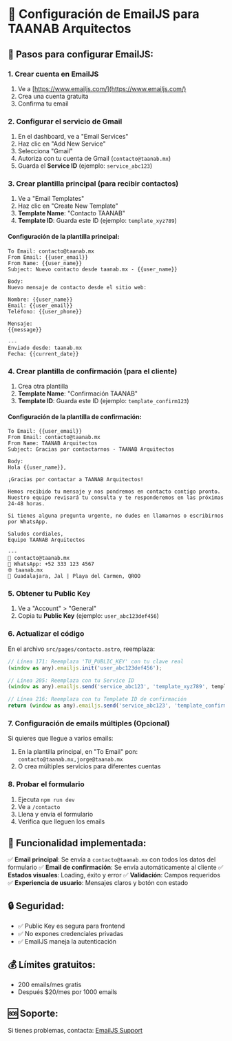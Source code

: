 # 📧 Configuración de EmailJS para TAANAB Arquitectos

## 🔧 Pasos para configurar EmailJS:

### 1. Crear cuenta en EmailJS
1. Ve a [https://www.emailjs.com/](https://www.emailjs.com/)
2. Crea una cuenta gratuita
3. Confirma tu email

### 2. Configurar el servicio de Gmail
1. En el dashboard, ve a "Email Services"
2. Haz clic en "Add New Service"
3. Selecciona "Gmail"
4. Autoriza con tu cuenta de Gmail (`contacto@taanab.mx`)
5. Guarda el **Service ID** (ejemplo: `service_abc123`)

### 3. Crear plantilla principal (para recibir contactos)
1. Ve a "Email Templates"
2. Haz clic en "Create New Template"
3. **Template Name**: "Contacto TAANAB"
4. **Template ID**: Guarda este ID (ejemplo: `template_xyz789`)

#### Configuración de la plantilla principal:
```
To Email: contacto@taanab.mx
From Email: {{user_email}}
From Name: {{user_name}}
Subject: Nuevo contacto desde taanab.mx - {{user_name}}

Body:
Nuevo mensaje de contacto desde el sitio web:

Nombre: {{user_name}}
Email: {{user_email}}
Teléfono: {{user_phone}}

Mensaje:
{{message}}

---
Enviado desde: taanab.mx
Fecha: {{current_date}}
```

### 4. Crear plantilla de confirmación (para el cliente)
1. Crea otra plantilla
2. **Template Name**: "Confirmación TAANAB"
3. **Template ID**: Guarda este ID (ejemplo: `template_confirm123`)

#### Configuración de la plantilla de confirmación:
```
To Email: {{user_email}}
From Email: contacto@taanab.mx
From Name: TAANAB Arquitectos
Subject: Gracias por contactarnos - TAANAB Arquitectos

Body:
Hola {{user_name}},

¡Gracias por contactar a TAANAB Arquitectos!

Hemos recibido tu mensaje y nos pondremos en contacto contigo pronto. Nuestro equipo revisará tu consulta y te responderemos en las próximas 24-48 horas.

Si tienes alguna pregunta urgente, no dudes en llamarnos o escribirnos por WhatsApp.

Saludos cordiales,
Equipo TAANAB Arquitectos

---
📧 contacto@taanab.mx
📱 WhatsApp: +52 333 123 4567
🌐 taanab.mx
📍 Guadalajara, Jal | Playa del Carmen, QROO
```

### 5. Obtener tu Public Key
1. Ve a "Account" > "General"
2. Copia tu **Public Key** (ejemplo: `user_abc123def456`)

### 6. Actualizar el código
En el archivo `src/pages/contacto.astro`, reemplaza:

```javascript
// Línea 171: Reemplaza 'TU_PUBLIC_KEY' con tu clave real
(window as any).emailjs.init('user_abc123def456');

// Línea 205: Reemplaza con tu Service ID
(window as any).emailjs.send('service_abc123', 'template_xyz789', templateParams)

// Línea 216: Reemplaza con tu Template ID de confirmación
return (window as any).emailjs.send('service_abc123', 'template_confirm123', confirmationParams);
```

### 7. Configuración de emails múltiples (Opcional)
Si quieres que llegue a varios emails:
1. En la plantilla principal, en "To Email" pon: `contacto@taanab.mx,jorge@taanab.mx`
2. O crea múltiples servicios para diferentes cuentas

### 8. Probar el formulario
1. Ejecuta `npm run dev`
2. Ve a `/contacto`
3. Llena y envía el formulario
4. Verifica que lleguen los emails

## 🎯 Funcionalidad implementada:

✅ **Email principal**: Se envía a `contacto@taanab.mx` con todos los datos del formulario
✅ **Email de confirmación**: Se envía automáticamente al cliente
✅ **Estados visuales**: Loading, éxito y error
✅ **Validación**: Campos requeridos
✅ **Experiencia de usuario**: Mensajes claros y botón con estado

## 🔒 Seguridad:
- ✅ Public Key es segura para frontend
- ✅ No expones credenciales privadas
- ✅ EmailJS maneja la autenticación

## 💰 Límites gratuitos:
- 200 emails/mes gratis
- Después $20/mes por 1000 emails

## 🆘 Soporte:
Si tienes problemas, contacta: [EmailJS Support](https://www.emailjs.com/docs/)
